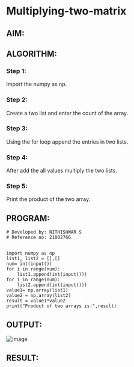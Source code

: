 # Multiplying-two-matrix

## AIM:

## ALGORITHM:

### Step 1:
Import the numpy as np.

### Step 2:
Create a two list and enter the count of the array.
### Step 3:
Using the for loop append the entries in two lists.
### Step 4:
After add the all values multiply the two lists.
### Step 5:
Print the product of the two array.


## PROGRAM: 
```
# Developed by: NITHISHWAR S
# Reference no: 21002766


import numpy as np
list1, list2 = [],[]
num= int(input())
for i in range(num):
    list1.append(int(input()))
for i in range(num):
    list2.append(int(input()))
value1= np.array(list1)
value2 = np.array(list2)
result = value1*value2
print("Product of two arrays is:",result)
```

## OUTPUT:
![image](https://user-images.githubusercontent.com/94164665/153344071-62b9aaba-6613-4005-9933-0f01e1bb18df.png)

## RESULT:



